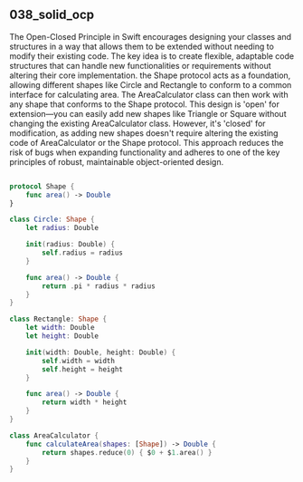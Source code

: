 ## 038_solid_ocp

The Open-Closed Principle in Swift encourages designing your classes and structures in a way that allows them to be extended without needing to modify their existing code. The key idea is to create flexible, adaptable code structures that can handle new functionalities or requirements without altering their core implementation. the Shape protocol acts as a foundation, allowing different shapes like Circle and Rectangle to conform to a common interface for calculating area. The AreaCalculator class can then work with any shape that conforms to the Shape protocol. This design is 'open' for extension—you can easily add new shapes like Triangle or Square without changing the existing AreaCalculator class. However, it's 'closed' for modification, as adding new shapes doesn't require altering the existing code of AreaCalculator or the Shape protocol. This approach reduces the risk of bugs when expanding functionality and adheres to one of the key principles of robust, maintainable object-oriented design.

```swift

protocol Shape {
    func area() -> Double
}

class Circle: Shape {
    let radius: Double

    init(radius: Double) {
        self.radius = radius
    }

    func area() -> Double {
        return .pi * radius * radius
    }
}

class Rectangle: Shape {
    let width: Double
    let height: Double

    init(width: Double, height: Double) {
        self.width = width
        self.height = height
    }

    func area() -> Double {
        return width * height
    }
}

class AreaCalculator {
    func calculateArea(shapes: [Shape]) -> Double {
        return shapes.reduce(0) { $0 + $1.area() }
    }
}

```